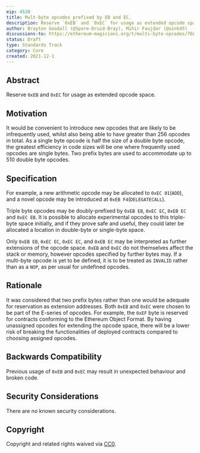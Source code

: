 ```yaml
---
eip: 4520
title: Mult-byte opcodes prefixed by EB and EC.
description: Reserve `0xEB` and `0xEC` for usage as extended opcode space.
author: Brayton Goodall (@Spore-Druid-Bray), Mihir Faujdar (@uink45)
discussions-to: https://ethereum-magicians.org/t/multi-byte-opcodes/7681
status: Draft
type: Standards Track
category: Core
created: 2021-12-1
---
```


## Abstract
Reserve `0xEB` and `0xEC` for usage as extended opcode space.

## Motivation
It would be convenient to introduce new opcodes that are likely to be infrequently used, whilst also being able to have greater than 256 opcodes in total. As a single byte opcode is half the size of a double byte opcode, the greatest efficiency in code sizes will be one where frequently used opcodes are single bytes. Two prefix bytes are used to accommodate up to 510 double byte opcodes.

## Specification
For example, a new arithmetic opcode may be allocated to `0xEC 01`(`ADD`), and a novel opcode may be introduced at `0xEB F4`(`DELEGATECALL`). 

Triple byte opcodes may be doubly-prefixed by `0xEB EB`, `0xEC EC`, `0xEB EC` and `0xEC EB`. It is possible to allocate experimental opcodes to this triple-byte space initially, and if they prove safe and useful, they could later be allocated a location in double-byte or single-byte space. 

Only `0xEB EB`, `0xEC EC`, `0xEC EC`, and `0xEB EC` may be interpreted as further extensions of the opcode space. `0xEB` and `0xEC` do not themselves affect the stack or memory, however opcodes specified by further bytes may. If a multi-byte opcode is yet to be defined, it is to be treated as `INVALID` rather than as a `NOP`, as per usual for undefined opcodes.

## Rationale
It was considered that two prefix bytes rather than one would be adequate for reservation as extension addresses. Both `0xEB` and `0xEC` were chosen to be part of the E-series of opcodes. For example, the `0xEF` byte is reserved for contracts conforming to the Ethereum Object Format. By having unassigned opcodes for extending the opcode space, there will be a lower risk of breaking the functionalities of deployed contracts compared to choosing assigned opcodes.  

## Backwards Compatibility
Previous usage of `0xEB` and `0xEC` may result in unexpected behaviour and broken code.

## Security Considerations
There are no known security considerations.

## Copyright
Copyright and related rights waived via [CC0](../LICENSE.md).

